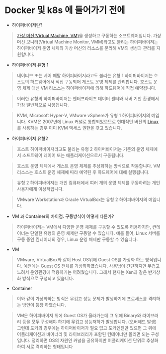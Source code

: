 # Docker 및 k8s 에 들어가기 전에



- 하이퍼바이저란?

> [가상 머신(Virtual Machine, VM)](https://www.redhat.com/ko/topics/virtualization/what-is-a-virtual-machine)을 생성하고 구동하는 소프트웨어입니다. 가상 머신 모니터(Virtual Machine Monitor, VMM)라고도 불리는 하이퍼바이저는 하이퍼바이저 운영 체제와 가상 머신의 리소스를 분리해 VM의 생성과 관리를 지원합니다.

 

- 하이퍼바이저 유형 1

>  네이티브 또는 베어 메탈 하이퍼바이저라고도 불리는 유형 1 하이퍼바이저는 호스트의 하드웨어에서 직접 구동되어 게스트 운영 체제를 관리합니다. 호스트 운영 체제 대신 VM 리소스는 하이퍼바이저에 의해 하드웨어에 직접 예약됩니다. 

>  이러한 유형의 하이퍼바이저는 엔터프라이즈 데이터 센터와 서버 기반 환경에서 가장 일반적으로 사용됩니다.

> KVM, Microsoft Hyper-V, VMware vSphere가 유형 1 하이퍼바이저의 예입니다. KVM은 2007년에 Linux 커널로 통합되었으므로 현대적인 버전의 [Linux](https://www.redhat.com/ko/topics/linux)를 사용하는 경우 이미 KVM 액세스 권한을 갖고 있습니다. 



- 하이퍼바이저 유형2

> 호스트 하이퍼바이저라고도 불리는 유형 2 하이퍼바이저는 기존의 운영 체제에서 소프트웨어 레이어 또는 애플리케이션으로서 구동됩니다.

> 호스트 운영 체제에서 게스트 운영 체제를 추상화하는 방식으로 작동합니다. VM 리소스는 호스트 운영 체제에 따라 예약된 후 하드웨어에 대해 실행됩니다. 

> 유형 2 하이퍼바이저는 개인 컴퓨터에서 여러 개의 운영 체제를 구동하려는 개인 사용자에게 이상적입니다. 

> VMware Workstation과 Oracle VirtualBox는 유형 2 하이퍼바이저의 예입니다. 



- VM 과 Container의 차이점. 구동방식이 어떻게 다른가? 

> 하이퍼바이저는 VM에서 다양한 운영 체제를 구동할 수 있도록 허용하지만, 컨테이너는 단일한 유형의 운영 체제만 구동할 수 있습니다. 예를 들어, Linux 서버를 구동 중인 컨테이너의 경우, Linux 운영 체제만 구동할 수 있습니다. 



- VM

> VMware, VirtualBox와 같이 Host OS위에 Guest OS를 가상화 하는 방식입니다. 예전에는 Guest OS 전체를 가상화하였습니다. 사용법이 간단하지만 무겁고 느려서 운영환경에 적용하기는 어려웠습니다. 그래서 현재는 Xen과 같은 반가상화 방식으로 구성되고 있습니다.



- Container

> 이와 같이 가상화하는 방식은 무겁고 성능 문제가 발생하기에 프로세스를 격리하는 방안이 등장 하였습니다.



> VM은 하이퍼바이저 위에 Guest OS가 올라가는데 그 위에 Binary와 라이브러리 등을 모두 구성해야 하기에 무겁고 성능저하가 발생합니다. (오버헤드 발생) 그런데 도커의 경우에는 하이퍼바이저가 필요 없고 도커엔진만 있으면 그 위에 어플리케이션과 바이너리 및 라이브러리가 포함된 컨테이너만 올리면 되는 구성입니다. 정리하면 OS의 자원인 커널을 공유하지만 어플리케이션 단위로 추상화하여 서로 격리하는 형태입니다